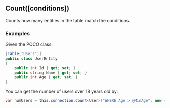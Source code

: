 ## Count<TEntity>([conditions])
Counts how many entities in the table match the conditions.

### Examples
Given the POCO class:
```csharp
[Table("Users")]
public class UserEntity
{
    public int Id { get; set; }
    public string Name { get; set; }
    public int Age { get; set; }
}
```

You can get the number of users over 18 years old by:

```csharp
var numUsers = this.connection.Count<User>("WHERE Age > @MinAge", new { MinAge = 18 });
```